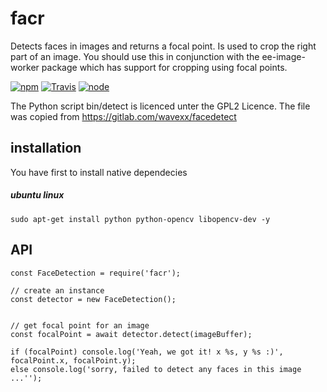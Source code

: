 # facr

Detects faces in images and returns a focal point. Is used to crop the right part of an image. You should use this in conjunction with the ee-image-worker package which has support for cropping using focal points.


[![npm](https://img.shields.io/npm/dm/facr.svg?style=flat-square)](https://www.npmjs.com/package/facr)
[![Travis](https://img.shields.io/travis/eventEmitter/facr.svg?style=flat-square)](https://travis-ci.org/eventEmitter/facr)
[![node](https://img.shields.io/node/v/facr.svg?style=flat-square)](https://nodejs.org/)

The Python script bin/detect is licenced unter the GPL2 Licence. The file was copied from https://gitlab.com/wavexx/facedetect


## installation

You have first to install native dependecies

##### ubuntu linux

```
sudo apt-get install python python-opencv libopencv-dev -y
```

## API


```
const FaceDetection = require('facr');

// create an instance
const detector = new FaceDetection();


// get focal point for an image
const focalPoint = await detector.detect(imageBuffer);

if (focalPoint) console.log('Yeah, we got it! x %s, y %s :)', focalPoint.x, focalPoint.y);
else console.log('sorry, failed to detect any faces in this image ...'');
```
